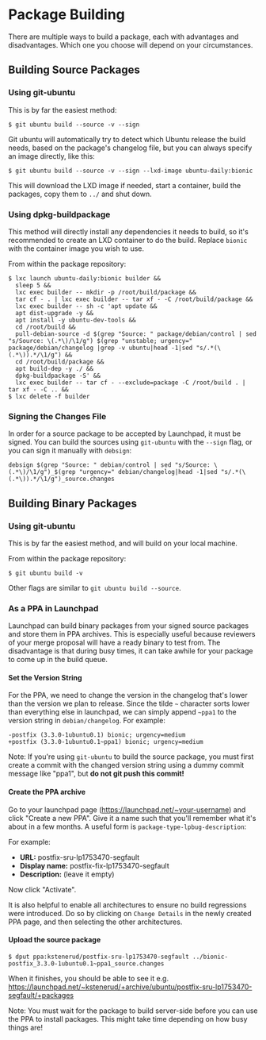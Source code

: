 Package Building
================

There are multiple ways to build a package, each with advantages and disadvantages. Which one you choose will depend on your circumstances.



Building Source Packages
------------------------

### Using git-ubuntu

This is by far the easiest method:

    $ git ubuntu build --source -v --sign

Git ubuntu will automatically try to detect which Ubuntu release the build needs, based on the package's changelog file, but you can always specify an image directly, like this:

    $ git ubuntu build --source -v --sign --lxd-image ubuntu-daily:bionic

This will download the LXD image if needed, start a container, build the packages, copy them to `../` and shut down.


### Using dpkg-buildpackage

This method will directly install any dependencies it needs to build, so it's recommended to create an LXD container to do the build. Replace `bionic` with the container image you wish to use.

From within the package repository:

    $ lxc launch ubuntu-daily:bionic builder &&
      sleep 5 &&
      lxc exec builder -- mkdir -p /root/build/package &&
      tar cf - . | lxc exec builder -- tar xf - -C /root/build/package &&
      lxc exec builder -- sh -c 'apt update &&
      apt dist-upgrade -y &&
      apt install -y ubuntu-dev-tools &&
      cd /root/build &&
      pull-debian-source -d $(grep "Source: " package/debian/control | sed "s/Source: \(.*\)/\1/g") $(grep "unstable; urgency=" package/debian/changelog |grep -v ubuntu|head -1|sed "s/.*(\(.*\)).*/\1/g") &&
      cd /root/build/package &&
      apt build-dep -y ./ &&
      dpkg-buildpackage -S' &&
      lxc exec builder -- tar cf - --exclude=package -C /root/build . | tar xf - -C .. &&
    $ lxc delete -f builder


### Signing the Changes File

In order for a source package to be accepted by Launchpad, it must be signed. You can build the sources using `git-ubuntu` with the `--sign` flag, or you can sign it manually with `debsign`:

    debsign $(grep "Source: " debian/control | sed "s/Source: \(.*\)/\1/g")_$(grep "urgency=" debian/changelog|head -1|sed "s/.*(\(.*\)).*/\1/g")_source.changes



Building Binary Packages
------------------------

### Using git-ubuntu

This is by far the easiest method, and will build on your local machine.

From within the package repository:

    $ git ubuntu build -v

Other flags are similar to `git ubuntu build --source`.


### As a PPA in Launchpad

Launchpad can build binary packages from your signed source packages and store them in PPA archives. This is especially useful because reviewers of your merge proposal will have a ready binary to test from. The disadvantage is that during busy times, it can take awhile for your package to come up in the build queue.


#### Set the Version String

For the PPA, we need to change the version in the changelog that's lower than the version we plan to release. Since the tilde `~` character sorts lower than everything else in launchpad, we can simply append `~ppa1` to the version string in `debian/changelog`. For example:

    -postfix (3.3.0-1ubuntu0.1) bionic; urgency=medium
    +postfix (3.3.0-1ubuntu0.1~ppa1) bionic; urgency=medium

Note: If you're using `git-ubuntu` to build the source package, you must first create a commit with the changed version string using a dummy commit message like "ppa1", but **do not git push this commit!**

#### Create the PPA archive

Go to your launchpad page (https://launchpad.net/~your-username) and click "Create a new PPA". Give it a name such that you'll remember what it's about in a few months. A useful form is `package-type-lpbug-description`:

For example:

 * **URL:** postfix-sru-lp1753470-segfault
 * **Display name:** postfix-fix-lp1753470-segfault
 * **Description:** (leave it empty)

Now click "Activate".

It is also helpful to enable all architectures to ensure no build regressions were introduced. Do so by clicking on `Change Details` in the newly created PPA page, and then selecting the other architectures.

#### Upload the source package

    $ dput ppa:kstenerud/postfix-sru-lp1753470-segfault ../bionic-postfix_3.3.0-1ubuntu0.1~ppa1_source.changes

When it finishes, you should be able to see it e.g. https://launchpad.net/~kstenerud/+archive/ubuntu/postfix-sru-lp1753470-segfault/+packages

Note: You must wait for the package to build server-side before you can use the PPA to install packages. This might take time depending on how busy things are!
